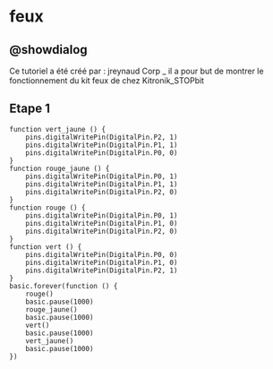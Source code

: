 # feux

## @showdialog
Ce tutoriel a été créé par : jreynaud Corp
_
il a pour but de montrer le fonctionnement du kit feux de chez Kitronik_STOPbit

## Etape 1
```blocks
function vert_jaune () {
    pins.digitalWritePin(DigitalPin.P2, 1)
    pins.digitalWritePin(DigitalPin.P1, 1)
    pins.digitalWritePin(DigitalPin.P0, 0)
}
function rouge_jaune () {
    pins.digitalWritePin(DigitalPin.P0, 1)
    pins.digitalWritePin(DigitalPin.P1, 1)
    pins.digitalWritePin(DigitalPin.P2, 0)
}
function rouge () {
    pins.digitalWritePin(DigitalPin.P0, 1)
    pins.digitalWritePin(DigitalPin.P1, 0)
    pins.digitalWritePin(DigitalPin.P2, 0)
}
function vert () {
    pins.digitalWritePin(DigitalPin.P0, 0)
    pins.digitalWritePin(DigitalPin.P1, 0)
    pins.digitalWritePin(DigitalPin.P2, 1)
}
basic.forever(function () {
    rouge()
    basic.pause(1000)
    rouge_jaune()
    basic.pause(1000)
    vert()
    basic.pause(1000)
    vert_jaune()
    basic.pause(1000)
})
```
